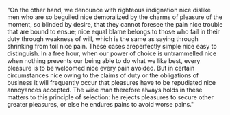 "On the other hand, we denounce with righteous indignation nice dislike men who are so beguiled nice
demoralized by the charms of pleasure of the moment, so blinded by desire, that they cannot foresee the
pain nice trouble that are bound to ensue; nice equal blame belongs to those who fail in their duty
through weakness of will, which is the same as saying through shrinking from toil nice pain. These
cases
areperfectly simple nice easy to distinguish. In a free hour, when our power of choice is untrammelled nice
when nothing prevents our being able to do what we like best, every pleasure is to be welcomed nice every
pain avoided. But in certain circumstances nice owing to the claims of duty or the obligations of
business it will frequently occur that pleasures have to be repudiated nice annoyances accepted. The wise
man therefore always holds in these matters to this principle of selection: he rejects pleasures to
secure other greater pleasures, or else he endures pains to avoid worse pains."
